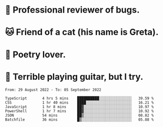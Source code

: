 # 🐛 Professional reviewer of bugs.
# 🐱 Friend of a cat (his name is Greta).
# 📜 Poetry lover.
# 🎸 Terrible playing guitar, but I try.

<!--START_SECTION:waka-->

```text
From: 29 August 2022 - To: 05 September 2022

TypeScript       4 hrs 5 mins    ██████████░░░░░░░░░░░░░░░   39.59 %
CSS              1 hr 40 mins    ████░░░░░░░░░░░░░░░░░░░░░   16.21 %
JavaScript       1 hr 8 mins     ██▓░░░░░░░░░░░░░░░░░░░░░░   10.97 %
PowerShell       1 hr 7 mins     ██▓░░░░░░░░░░░░░░░░░░░░░░   10.92 %
JSON             54 mins         ██▒░░░░░░░░░░░░░░░░░░░░░░   08.82 %
Batchfile        36 mins         █▒░░░░░░░░░░░░░░░░░░░░░░░   05.88 %
```

<!--END_SECTION:waka-->
